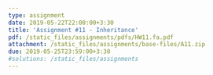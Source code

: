 ```yaml
---
type: assignment
date: 2019-05-22T22:00:00+3:30
title: 'Assignment #11 - Inheritance'
pdf: /static_files/assignments/pdfs/HW11.fa.pdf
attachment: /static_files/assignments/base-files/A11.zip
due: 2019-05-25T23:59:00+3:30
#solutions: /static_files/assignments
---
```

